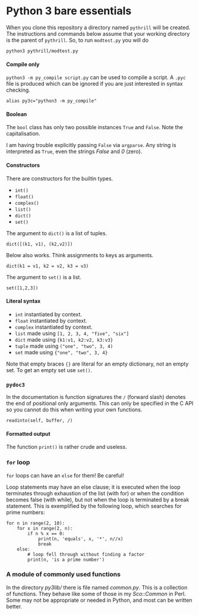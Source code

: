 # Python 3 bare essentials

When you clone this repository a directory named `pythrill` will
be created. The instructions and commands below assume that your
working directory is the parent of `pythrill`. So, to run `modtest.py`
you will do

~~~ 
python3 pythrill/modtest.py
~~~

#### Compile only

`python3 -m py_compile script.py` can be used to compile a script.
A `.pyc` file is produced which can be ignored if you are just
interested in syntax checking.

~~~ 
alias py3c="python3 -m py_compile"
~~~

#### Boolean

The `bool` class has only two possible instances `True` and `False`.
Note the capitalisation.

I am having trouble explicitly passing `False` via `argparse`.
Any string is interpreted as `True`, even the strings _False_
and _0_ (zero).

#### Constructors

There are constructors for the builtin types.

* `int()`
* `float()`
* `complex()`
* `list()`
* `dict()`
* `set()`

The argument to `dict()` is a list of tuples.

~~~ {.py}
dict([(k1, v1), (k2,v2)])
~~~

Below also works. Think assignments to keys as arguments.

~~~ {.py}
dict(k1 = v1, k2 = v2, k3 = v3)
~~~

The argument to `set()` is a list.

~~~ {.py}
set([1,2,3])
~~~

#### Literal syntax

* `int` instantiated by context.
* `float` instantiated by context.
* `complex` instantiated by context.
* `list` made using `[1, 2, 3, 4, "five", "six"]`
* `dict` made using `{k1:v1, k2:v2, k3:v3}`
* `tuple` made using `("one", "two", 3, 4)`
* `set` made using `{"one", "two", 3, 4}`

Note that empty braces `{}` are literal for an empty dictionary,
not an empty set. To get an empty set use `set()`.

### `pydoc3`

In the documentation is function signatures the `/` (forward slash)
denotes the end of positional only arguments. This can only be
specified in the C API so you cannot do this when writing your own
functions.

`readinto(self, buffer, /)`

#### Formatted output

The function `print()` is rather crude and useless.

### `for` loop

`for` loops can have an `else` for them! Be careful!

Loop statements may have an else clause; it is executed when the loop
terminates through exhaustion of the list (with for) or when the
condition becomes false (with while), but not when the loop is
terminated by a break statement. This is exemplified by the following
loop, which searches for prime numbers:

~~~ {.py}
for n in range(2, 10):
    for x in range(2, n):
        if n % x == 0:
            print(n, 'equals', x, '*', n//x)
            break
    else:
        # loop fell through without finding a factor
        print(n, 'is a prime number')
~~~

### A module of commonly used functions

In the directory _py3lib/_ there is file named _common.py_. This is
a collection of functions. They behave like some of those in
my _Sco::Common_ in Perl. Some may not be appropriate or needed in
Python, and most can be written better.




